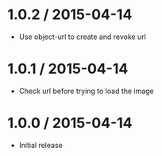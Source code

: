 
1.0.2 / 2015-04-14
==================

  * Use object-url to create and revoke url


1.0.1 / 2015-04-14
==================

  * Check url before trying to load the image


1.0.0 / 2015-04-14
==================

  * Initial release
